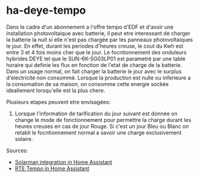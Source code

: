 # ha-deye-tempo
Dans le cadre d'un abonnement a l'offre tempo d'EDF et d'avoir une installation photovoltaique avec batterie, il peut etre interessant de charger la batterie la nuit si elle n'est pas chargée par les panneaux photovoltaiques le jour. En effet, durant les periodes d'heures creuse, le cout du Kwh est entre 3 et 4 fois moins cher que le jour. Le focntionnement des onduleurs hybrides DEYE tel que le SUN-6K-SG03LP01 est parametré par une table horaire qui definie les flux en fonction de l'etat de charge de la batterie. Dans un usage normal, on fait charger la batterie le jour avec le surplus d'electricité non consommé. Lorsque la production est nulle ou inferieure a la consomation de sa maison, on consomme cette energie sockée ideallement lorsqu'elle est la plus chere.

Plusieurs etapes peuvent etre envisagées:
  1. Lorsque l'information de tarification du jour suivant est donnée on change le mode de fonctionnement pour permettre la charge durant les heures creuses en cas de jour Rouge. Si c'est un jour Bleu ou Blanc on retabli le focntionnement normal a savoir une charge exclusivement solaire.

Sources:
* [Solarman integration in Home Assistant](https://github.com/davidrapan/ha-solarman)
* [RTE Tempo in Home Assistant](https://github.com/hekmon/rtetempo)

